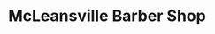 ---
title: "McLeansville Barber Shop"
url: /mcleansville/mcleansville-barber-shop/
shop: hairdresser
---